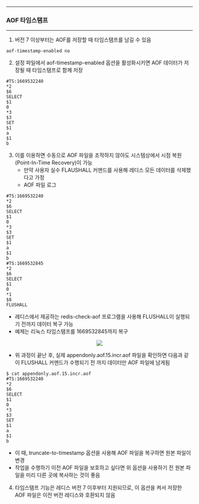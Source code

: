 -----
### AOF 타임스탬프
-----
1. 버전 7 이상부터는 AOF를 저장할 때 타임스탬프를 남길 수 있음
```redis
aof-timestamp-enabled no
```

2. 설정 파일에서 aof-timestamp-enabled 옵션을 활성화시키면 AOF 데이터가 저장될 때 타임스탬프로 함께 저장
```redis
#TS:1669532240
*2
$6
SELECT
$1
0
*3
$3
SET
$1
a
$1
b
```

3. 이를 이용하면 수동으로 AOF 파일을 조작하지 않아도 시스템상에서 시점 복원(Point-In-Time Recovery)이 가능
   - 만약 사용자 실수 FLAUSHALL 커맨드를 사용해 레디스 모든 데이터를 삭제했다고 가정
   - AOF 파일 로그
```redis
#TS:1669532240
*2
$6
SELECT
$1
0
*3
$3
SET
$1
a
$1
b
#TS:1669532845
*2
$6
SELECT
$1
0
*1
$8
FLUSHALL
```
   - 레디스에서 제공하는 redis-check-aof 프로그램을 사용해 FLUSHALL이 실행되기 전까지 데이터 복구 가능
   - 예제는 리눅스 타임스탬프를 1669532845까지 복구
<div align="center">
<img src="https://github.com/user-attachments/assets/d60fbf17-0bca-4c8f-b7d3-9c27d5c76b1d">
</div>

   - 위 과정이 끝난 후, 실제 appendonly.aof.15.incr.aof 파일을 확인하면 다음과 같이 FLUSHALL 커맨드가 수행되기 전 까지 데이터만 AOF 파일에 남게됨
```redis
$ cat appendonly.aof.15.incr.aof
#TS:1669532240
*2
$6
SELECT
$1
0
*3
$3
SET
$1
a
$1
b
```

   - 이 때, truncate-to-timestamp 옵션을 사용해 AOF 파일을 복구하면 원본 파일이 변경
   - 작업을 수행하기 이전 AOF 파일을 보호하고 싶다면 위 옵션을 사용하기 전 원본 파일을 미리 다른 곳에 복사하는 것이 좋음

4. 타임스탬프 기능은 레디스 버전 7 이후부터 지원되므로, 이 옵션을 켜서 저장한 AOF 파일은 이전 버전 레디스와 호환되지 않음
